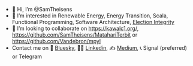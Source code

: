 - 👋 Hi, I’m @SamTheisens
- 👀 I’m interested in Renewable Energy, Energy Transition, Scala, Functional Programming, Software Architecture, [Election Integrity](https://www.linkedin.com/feed/update/urn:li:activity:6538595020553977856/)
- 💞️ I’m looking to collaborate on https://kawalc1.org/, https://github.com/SamTheisens/MatahariTerbit or https://github.com/Vandebron/mpyl
- Contact me on 🦋 [Bluesky](https://bsky.app/profile/sjappelodorus.bsky.social), 👷‍♂️ [Linkedin](https://www.linkedin.com/in/sam-theisens-a6a0174/), ✍️ [Medium](https://medium.com/@sam-theisens), 📞 Signal (preferred) or Telegram


<!---
SamTheisens/SamTheisens is a ✨ special ✨ repository because its `README.md` (this file) appears on your GitHub profile.
You can click the Preview link to take a look at your changes.
--->

